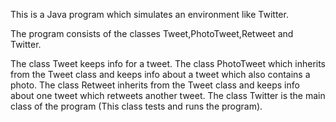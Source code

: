 This is a Java program which simulates an environment like Twitter.
 
The program consists of the classes Tweet,PhotoTweet,Retweet and Twitter.

The class Tweet keeps info for a tweet.
The class PhotoTweet which inherits from the Tweet class and keeps info about a tweet which also contains a photo.
The class Retweet inherits from the Tweet class and keeps info about one tweet which retweets another tweet.
The class Twitter is the main class of the program (This class tests and runs the program).
